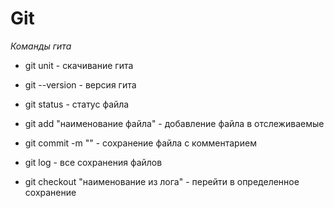 # Git

*Команды гита*

* git unit - скачивание гита

* git --version - версия гита 

* git status - статус файла

* git add "наименование файла" - добавление файла в отслеживаемые

* git commit -m "" - сохранение файла с комментарием

* git log - все сохранения файлов

* git checkout "наименование из лога" - перейти в определенное сохранение 
